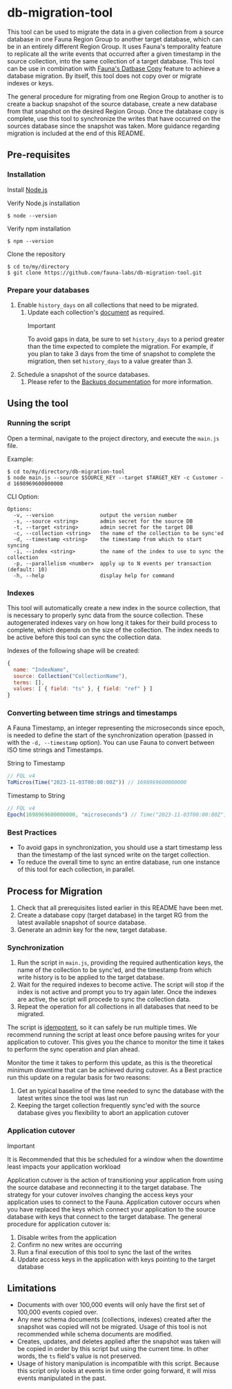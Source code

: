# db-migration-tool

This tool can be used to migrate the data in a given collection from a source database in one Fauna Region Group to another target database, which can be in an entirely different Region Group.
It uses Fauna's temporality feature to replicate all the write events that occurred after a given timestamp in the source collection, into the same collection of a target database. This tool can be use in combination with [Fauna's Datbase Copy](https://docs.fauna.com/fauna/current/administration/backups#create-a-database-from-a-snapshot) feature to achieve a database migration. By itself, this tool does not copy over or migrate indexes or keys.

The general procedure for migrating from one Region Group to another is to create a backup snapshot of the source database, create a new database from that snapshot on the desired Region Group. Once the database copy is complete, use this tool to synchronize the writes that have occurred on the sources database since the snapshot was taken. More guidance regarding migration is included at the end of this README.

## Pre-requisites

### Installation

Install [Node.js](https://nodejs.org/en)

Verify Node.js installation

```shell
$ node --version
```

Verify npm installation

```shell
$ npm --version
```

Clone the repository

```shell
$ cd to/my/directory
$ git clone https://github.com/fauna-labs/db-migration-tool.git
```

### Prepare your databases

1. Enable `history_days` on all collections that need to be migrated.
   1. Update each collection's [document](https://docs.fauna.com/fauna/current/reference/schema_entities/collection/document_definition#fields) as required.
      > [!IMPORTANT]
      > To avoid gaps in data, be sure to set `history_days` to a period greater than the time expected to complete the migration. For example, if you plan to take 3 days from the time of snapshot to complete the migration, then set `history_days` to a value greater than 3.
2. Schedule a snapshot of the source databases.
   1. Please refer to the [Backups documentation](https://docs.fauna.com/fauna/current/administration/backups) for more information.

## Using the tool

### Running the script

Open a terminal, navigate to the project directory, and execute the `main.js` file.

Example:
```shell
$ cd to/my/directory/db-migration-tool
$ node main.js --source $SOURCE_KEY --target $TARGET_KEY -c Customer -d 1698969600000000
```

CLI Option:
```
Options:
  -v, --version               output the version number
  -s, --source <string>       admin secret for the source DB
  -t, --target <string>       admin secret for the target DB
  -c, --collection <string>   the name of the collection to be sync'ed
  -d, --timestamp <string>    the timestamp from which to start syncing
  -i, --index <string>        the name of the index to use to sync the collection
  -p, --parallelism <number>  apply up to N events per transaction (default: 10)
  -h, --help                  display help for command
```

### Indexes

This tool will automatically create a new index in the source collection, that is necessary to properly sync data from the source collection. These autogenerated indexes vary on how long it takes for their build process to complete, which depends on the size of the collection. The index needs to be active before this tool can sync the collection data.

Indexes of the following shape will be created:

```javascript
{
  name: "IndexName",
  source: Collection("CollectionName"),
  terms: [],
  values: [ { field: "ts" }, { field: "ref" } ]
}
```

### Converting between time strings and timestamps

A Fauna Timestamp, an integer representing the microseconds since epoch, is needed to define the start of the synchronization operation (passed in with the `-d, --timestamp` option). You can use Fauna to convert between ISO time strings and Timestamps.

String to Timestamp
```javascript
// FQL v4
ToMicros(Time("2023-11-03T00:00:00Z")) // 1698969600000000
```

Timestamp to String
```javascript
// FQL v4
Epoch(1698969600000000, "microseconds") // Time("2023-11-03T00:00:00Z")
```

### Best Practices
- To avoid gaps in synchronization, you should use a start timestamp less than the timestamp of the last synced write on the target collection.
- To reduce the overall time to sync an entire database, run one instance of this tool for each collection, in parallel.

## Process for Migration

1. Check that all prerequisites listed earlier in this README have been met.
2. Create a database copy (target database) in the target RG from the latest available snapshot of source database.
3. Generate an admin key for the new, target database.

### Synchronization

1. Run the script in `main.js`, providing the required authentication keys, the name of the collection to be sync'ed, and the timestamp from which write history is to be applied to the target database.
2. Wait for the required indexes to become active. The script will stop if the index is not active and prompt you to try again later. Once the indexes are active, the script will procede to sync the collection data.
3. Repeat the operation for all collections in all databases that need to be migrated.

The script is [idempotent](https://en.wikipedia.org/wiki/Idempotence), so it can safely be run multiple times. We recommend running the script at least once before pausing writes for your application to cutover. This gives you the chance to monitor the time it takes to perform the sync operation and plan ahead.

Monitor the time it takes to perform this update, as this is the theoretical minimum downtime that can be achieved during cutover. As a Best practice run this update on a regular basis for two reasons:
   1. Get an typical baseline of the time needed to sync the database with the latest writes since the tool was last run
   2.  Keeping the target collection frequently sync'ed with the source database gives you flexibility to abort an application cutover

### Application cutover

  > [!IMPORTANT]
  > It is Recommended that this be scheduled for a window when the downtime least impacts your application workload

Application cutover is the action of transitioning your application from using the source database and reconnecting it to the target database. The strategy for your cutover involves changing the access keys your application uses to connect to the Fauna. Application cutover occurs when you have replaced the keys which connect your application to the source database with keys that connect to the target database. The general procedure for application cutover is: 
1. Disable writes from the application
2. Confirm no new writes are occurring
3. Run a final execution of this tool to sync the last of the writes 
4. Update access keys in the application with keys pointing to the target database


## Limitations

- Documents with over 100,000 events will only have the first set of 100,000 events copied over.
- Any new schema documents (collections, indexes) created after the snapshot was copied will not be migrated. Usage of this tool is not recommended while schema documents are modified.
- Creates, updates, and deletes applied after the snapshot was taken will be copied in order by this script but using the current time. In other words, the `ts` field's value is not preserved.
- Usage of history manipulation is incompatible with this script. Because this script only looks at events in time order going forward, it will miss events manipulated in the past.
